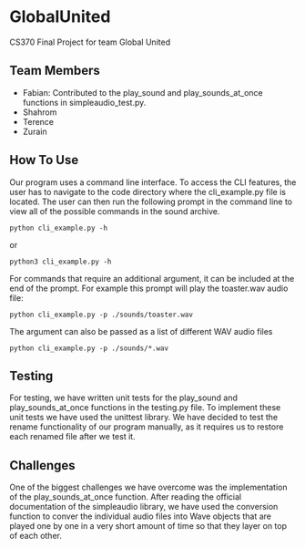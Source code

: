 # GlobalUnited
CS370 Final Project for team Global United
## Team Members
- Fabian: Contributed to the play_sound and play_sounds_at_once functions in simpleaudio_test.py.
- Shahrom
- Terence
- Zurain
## How To Use
Our program uses a command line interface. To access the CLI features, the user has to navigate to the code directory where the cli_example.py file is located. The user can then run the following prompt in the command line to view all of the possible commands in the sound archive.
```
python cli_example.py -h
```
or
```
python3 cli_example.py -h
```
For commands that require an additional argument, it can be included at the end of the prompt.
For example this prompt will play the toaster.wav audio file:
```
python cli_example.py -p ./sounds/toaster.wav
```
The argument can also be passed as a list of different WAV audio files
```
python cli_example.py -p ./sounds/*.wav
```
## Testing
For testing, we have written unit tests for the play_sound and play_sounds_at_once functions in the testing.py file. To implement these unit tests we have used the unittest library. We have decided to test the rename functionality of our program manually, as it requires us to restore each renamed file after we test it.

## Challenges
One of the biggest challenges we have overcome was the implementation of the play_sounds_at_once function. After reading the official documentation of the simpleaudio library, we have used the conversion function to conver the individual audio files into Wave objects that are played one by one in a very short amount of time so that they layer on top of each other.